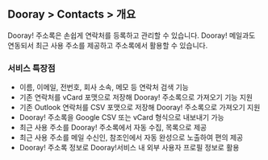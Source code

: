 ## Dooray > Contacts > 개요

Dooray! 주소록은 손쉽게 연락처를 등록하고 관리할 수 있습니다.
Dooray! 메일과도 연동되서 최근 사용 주소를 제공하고 주소록에서 활용할 수 있습니다. 

### 서비스 특장점 

- 이름, 이메일, 전번호, 회사 소속, 메모 등 연락처 검색 기능 
- 기존 연락처를 vCard 포맷으로 저장해 Dooray! 주소록으로 가져오기 기능 지원
- 기존 Outlook 연락처를 CSV 포맷으로 저장해 Dooray! 주소록으로 가져오기 지원
- Dooray! 주소록을 Google CSV 또는 vCard 형식으로 내보내기 가능 
- 최근 사용 주소를 Dooray! 주소록에서 자동 수집, 목록으로 제공 
- 최근 사용 주소를 메일 수신인, 참조인에서 자동 완성으로 노출하여 편의 제공 
- Dooray! 주소록 정보로 Dooray!서비스 내 외부 사용자 프로필 정보로 활용  
